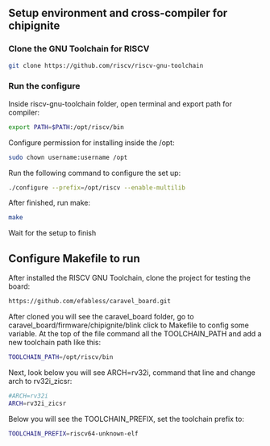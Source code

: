 ## Setup environment and cross-compiler for chipignite

### Clone the GNU Toolchain for RISCV

```bash
git clone https://github.com/riscv/riscv-gnu-toolchain
```

### Run the configure
Inside riscv-gnu-toolchain folder, open terminal and export path for compiler:
```bash
export PATH=$PATH:/opt/riscv/bin
```
Configure permission for installing inside the /opt:
```bash
sudo chown username:username /opt
```
Run the following command to configure the set up:
```bash
./configure --prefix=/opt/riscv --enable-multilib
```
After finished, run make:
```bash
make
```
Wait for the setup to finish

## Configure Makefile to run
After installed the RISCV GNU Toolchain, clone the project for testing the board:
```bash
https://github.com/efabless/caravel_board.git
```
After cloned you will see the caravel_board folder, go to caravel_board/firmware/chipignite/blink click to Makefile to config some variable. At the top of the file command all the TOOLCHAIN_PATH and add a new toolchain path like this:
```bash
TOOLCHAIN_PATH=/opt/riscv/bin
```
Next, look below you will see ARCH=rv32i, command that line and change arch to rv32i_zicsr:
```bash
#ARCH=rv32i
ARCH=rv32i_zicsr
```
Below you will see the TOOLCHAIN_PREFIX, set the toolchain prefix to:
```bash
TOOLCHAIN_PREFIX=riscv64-unknown-elf
```



